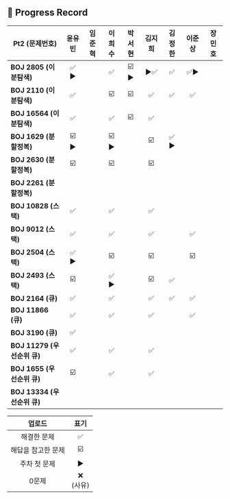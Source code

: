 ## 📍 Progress Record

| **Pt2 (문제번호)**         |  **윤유빈**   | **임준혁** |   **이희수**   | **박서현** | **김지희** | **김정한** | **이준상** | **장민호** |
|------------------------|:----------:|:-------:|:-----------:|:-------:|:-------:|:-------:|:-------:|:-------:|
| **BOJ 2805 (이분탐색)**    |    ✅ ▶️    |         |      ✅      |    ☑️ ▶️   |    ▶️✅       |    ✅    |    ✅▶️     |         |
| **BOJ 2110 (이분탐색)**    |     ✅      |         |     ☑️      |    ☑️   |    ✅      |    ✅    |    ✅    |         |
| **BOJ 16564 (이분탐색)**   |     ✅      |         |      ✅      |    ☑️   |    ✅      |         |         |         |
| **BOJ 1629 (분할정복)**    |   ☑️ ▶️    |         |    ☑️ ▶️    |         |     ☑️     |  ✅ ▶️   |         |         |
| **BOJ 2630 (분할정복)**    |     ☑️     |         |     ☑️      |         |    ☑️     |         |         |         |
| **BOJ 2261 (분할정복)**    |            |         |             |         |         |         |         |         |
| **BOJ 10828 (스택)**     |     ✅      |         |      ✅      |         |     ✅     |         |         |         |
| **BOJ 9012 (스택)**      |     ✅      |         |      ✅      |         |      ✅    |         |     ✅     |         |
| **BOJ 2504 (스택)**      |     ✅  ️️▶️     |         |     ☑️      |         |    ☑️       |         |   ☑️      |         |
| **BOJ 2493 (스택)**      |      ☑️      |         |    ✅ ▶️     |         |    ☑️       |    ✅    |         |         |
| **BOJ 2164 (큐)**       |      ✅      |         |      ✅      |         |    ✅     |    ✅    |      ✅    |         |
| **BOJ 11866 (큐)**      |      ✅      |         |         ✅       |         |    ✅       |         |     ✅    |         |
| **BOJ 3190 (큐)**       |      ✅      |         |             |         |         |         |         |         |
| **BOJ 11279 (우선순위 큐)** |     ✅       |         |         ✅       |         |     ✅    |         |         |         |
| **BOJ 1655 (우선순위 큐)**  |     ☑️       |         |        ✅        |         |    ✅     |         |         |         |
| **BOJ 13334 (우선순위 큐)** |            |         |             |         |         |         |         |         |




|    업로드     |     표기      |
|:----------:|:-----------:|
|   해결한 문제   |      ✅      |
| 해답을 참고한 문제 |     ☑️      |
|  주차 첫 문제   |     ▶️     |
|    0문제     | ❌ <br/>(사유) |
